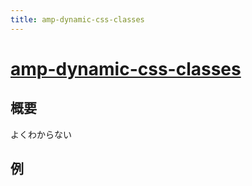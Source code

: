 ```yaml
---
title: amp-dynamic-css-classes
---
```


# [amp-dynamic-css-classes](https://www.ampproject.org/docs/reference/extended/amp-dynamic-css-classes.html)

## 概要

よくわからない

## 例

